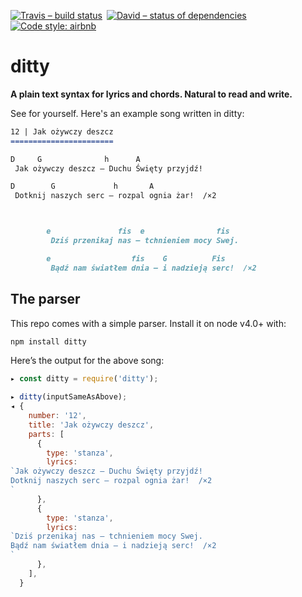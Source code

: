 [![Travis – build status
](https://img.shields.io/travis/magnificat/ditty/master.svg?style=flat-square
)](https://travis-ci.org/magnificat/ditty
) [![David – status of dependencies
](https://img.shields.io/david/magnificat/ditty.svg?style=flat-square
)](https://david-dm.org/magnificat/ditty
) [![Code style: airbnb
](https://img.shields.io/badge/code%20style-airbnb-777777.svg?style=flat-square
)](https://github.com/airbnb/javascript
)


# ditty

**A plain text syntax for lyrics and chords. Natural to read and write.**


See for yourself. Here's an example song written in ditty:

```markdown
12 | Jak ożywczy deszcz
=======================

D     G              h      A
 Jak ożywczy deszcz – Duchu Święty przyjdź!

D        G             h       A
 Dotknij naszych serc – rozpal ognia żar!  /×2



        e               fis  e                fis
         Dziś przenikaj nas – tchnieniem mocy Swej.

        e                  fis    G          Fis
         Bądź nam światłem dnia – i nadzieją serc!  /×2
```


## The parser

This repo comes with a simple parser. Install it on node v4.0+ with:

```sh
npm install ditty
```

Here’s the output for the above song:

```js
▸ const ditty = require('ditty');

▸ ditty(inputSameAsAbove);
◂ {
    number: '12',
    title: 'Jak ożywczy deszcz',
    parts: [
      {
        type: 'stanza',
        lyrics:
`Jak ożywczy deszcz – Duchu Święty przyjdź!
Dotknij naszych serc – rozpal ognia żar!  /×2
`
      },
      {
        type: 'stanza',
        lyrics:
`Dziś przenikaj nas – tchnieniem mocy Swej.
Bądź nam światłem dnia – i nadzieją serc!  /×2
`
      },
    ],
  }
```
